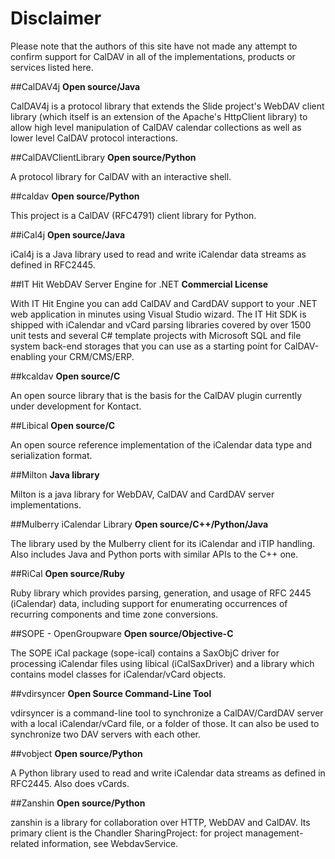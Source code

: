 # Disclaimer
Please note that the authors of this site have not made any attempt to confirm support for CalDAV in all of the implementations, products or services listed here. 

##CalDAV4j
**Open source/Java**

CalDAV4j is a protocol library that extends the Slide project's WebDAV client library (which itself is an extension of the Apache's HttpClient library) to allow high level manipulation of CalDAV calendar collections as well as lower level CalDAV protocol interactions.

##CalDAVClientLibrary
**Open source/Python**

A protocol library for CalDAV with an interactive shell.

##caldav
**Open source/Python**

This project is a CalDAV (RFC4791) client library for Python.

##iCal4j
**Open source/Java**

iCal4j is a Java library used to read and write iCalendar data streams as defined in RFC2445.

##IT Hit WebDAV Server Engine for .NET
**Commercial License**

With IT Hit Engine you can add CalDAV and CardDAV support to your .NET web application in minutes using Visual Studio wizard. The IT Hit SDK is shipped with iCalendar and vCard parsing libraries covered by over 1500 unit tests and several C# template projects with Microsoft SQL and file system back-end storages that you can use as a starting point for CalDAV-enabling your CRM/CMS/ERP.

##kcaldav
**Open source/C**

An open source library that is the basis for the CalDAV plugin currently under development for Kontact.

##Libical
**Open source/C**

An open source reference implementation of the iCalendar data type and serialization format.

##Milton
**Java library**

Milton is a java library for WebDAV, CalDAV and CardDAV server implementations.

##Mulberry iCalendar Library
**Open source/C++/Python/Java**

The library used by the Mulberry client for its iCalendar and iTIP handling. Also includes Java and Python ports with similar APIs to the C++ one.

##RiCal
**Open source/Ruby**

Ruby library which provides parsing, generation, and usage of RFC 2445 (iCalendar) data, including support for enumerating occurrences of recurring components and time zone conversions.

##SOPE - OpenGroupware
**Open source/Objective-C**

The SOPE iCal package (sope-ical) contains a SaxObjC driver for processing iCalendar files using libical (iCalSaxDriver) and a library which contains model classes for iCalendar/vCard objects.

##vdirsyncer
**Open Source Command-Line Tool**

vdirsyncer is a command-line tool to synchronize a CalDAV/CardDAV server with a local iCalendar/vCard file, or a folder of those. It can also be used to synchronize two DAV servers with each other.

##vobject
**Open source/Python**

A Python library used to read and write iCalendar data streams as defined in RFC2445. Also does vCards.

##Zanshin
**Open source/Python**

zanshin is a library for collaboration over HTTP, WebDAV and CalDAV. Its primary client is the Chandler SharingProject: for project management-related information, see WebdavService.
